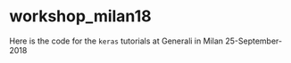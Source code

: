 # workshop_milan18

Here is the code for the `keras` tutorials at Generali in Milan 25-September-2018